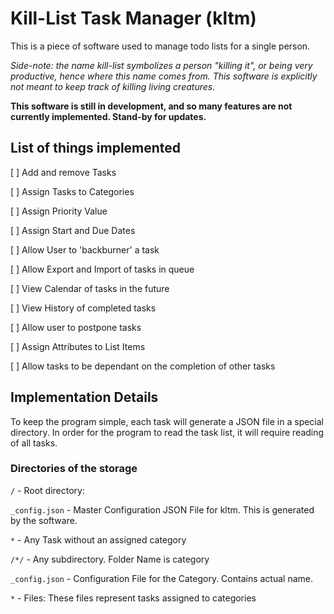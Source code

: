 # Kill-List Task Manager (kltm)

This is a piece of software used to manage todo lists for a single person.

_Side-note: the name kill-list symbolizes a person "killing it", or being very productive, hence where this name comes from. This software is explicitly not meant to keep track of killing living creatures._

__This software is still in development, and so many features are not currently implemented. Stand-by for updates.__

## List of things implemented

[ ] Add and remove Tasks

[ ] Assign Tasks to Categories

[ ] Assign Priority Value

[ ] Assign Start and Due Dates

[ ] Allow User to 'backburner' a task

[ ] Allow Export and Import of tasks in queue

[ ] View Calendar of tasks in the future

[ ] View History of completed tasks

[ ] Allow user to postpone tasks

[ ] Assign Attributes to List Items

[ ] Allow tasks to be dependant on the completion of other tasks

## Implementation Details

To keep the program simple, each task will generate a JSON file in a special directory. In order for the program to read the task list, it will require reading of all tasks.

### Directories of the storage

`/` - Root directory:
  
  `_config.json` - Master Configuration JSON File for kltm. This is generated by the software.
  
  `*` - Any Task without an assigned category
  
`/*/` - Any subdirectory. Folder Name is category

  `_config.json` - Configuration File for the Category. Contains actual name.

  `*` - Files: These files represent tasks assigned to categories 
  
  

